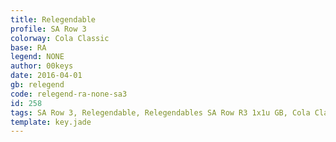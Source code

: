 ```yaml
---
title: Relegendable
profile: SA Row 3
colorway: Cola Classic
base: RA
legend: NONE
author: 00keys
date: 2016-04-01
gb: relegend
code: relegend-ra-none-sa3
id: 258
tags: SA Row 3, Relegendable, Relegendables SA Row R3 1x1u GB, Cola Classic
template: key.jade
---
```




